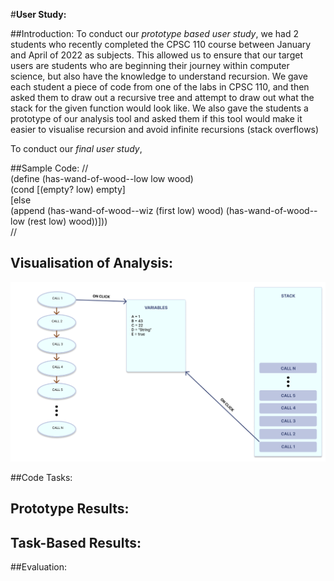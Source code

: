 #**User Study:**

##Introduction: 
To conduct our *prototype based user study*, we had 2 students who recently completed the CPSC 110 course between
January and April of 2022 as subjects. This allowed us to ensure that our target users are students who are beginning their journey 
within computer science, but also have the knowledge to understand recursion. We gave each student a piece of code from
one of the labs in CPSC 110, and then asked them to draw out a recursive tree and attempt to draw out what the stack for
the given function would look like. We also gave the students a prototype of our analysis tool and asked them if this
tool would make it easier to visualise recursion and avoid infinite recursions (stack overflows)


To conduct our *final user study*,


##Sample Code:
// <br>
(define (has-wand-of-wood--low low wood) <br>
(cond [(empty? low) empty] <br>
[else <br>
(append (has-wand-of-wood--wiz (first low) wood) (has-wand-of-wood--low (rest low) wood))])) <br>
//


## Visualisation of Analysis:

![User Study 1](images/Prototype.PNG?raw=true "User Study 1")


##Code Tasks:

## Prototype Results: 


## Task-Based Results:

##Evaluation:
